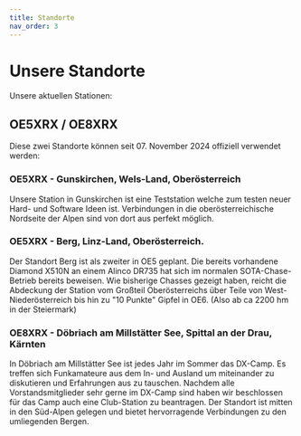 ```yaml
---
title: Standorte
nav_order: 3
---
```


# Unsere Standorte

Unsere aktuellen Stationen:

## OE5XRX / OE8XRX

Diese zwei Standorte können seit 07. November 2024 offiziell verwendet werden:

### OE5XRX - Gunskirchen, Wels-Land, Oberösterreich

Unsere Station in Gunskirchen ist eine Teststation welche zum testen neuer Hard- und Software Ideen ist.
Verbindungen in die oberösterreichische Nordseite der Alpen sind von dort aus perfekt möglich.

### OE5XRX - Berg, Linz-Land, Oberösterreich.

Der Standort Berg ist als zweiter in OE5 geplant. Die bereits vorhandene Diamond X510N an einem Alinco DR735 hat sich im normalen SOTA-Chase-Betrieb bereits beweisen. Wie bisherige Chasses gezeigt haben, reicht die Abdeckung der Station vom Großteil Oberösterreichs über Teile von West-Niederösterreich bis hin zu "10 Punkte" Gipfel in OE6. (Also ab ca 2200 hm in der Steiermark)

### OE8XRX - Döbriach am Millstätter See, Spittal an der Drau, Kärnten

In Döbriach am Millstätter See ist jedes Jahr im Sommer das DX-Camp.
Es treffen sich Funkamateure aus dem In- und Ausland um miteinander zu diskutieren und Erfahrungen aus zu tauschen.
Nachdem alle Vorstandsmitglieder sehr gerne im DX-Camp sind haben wir beschlossen für das Camp auch eine Club-Station zu beantragen.
Der Standort ist mitten in den Süd-Alpen gelegen und bietet hervorragende Verbindungen zu den umliegenden Bergen.
